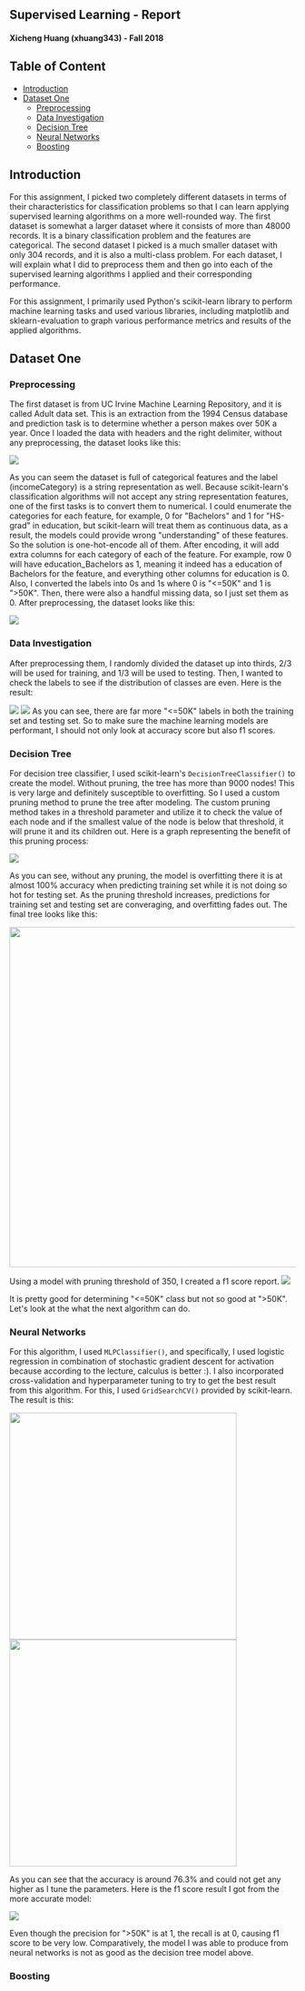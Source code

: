 ## **Supervised Learning - Report**
#### Xicheng Huang (xhuang343) - Fall 2018

## Table of Content
- [Introduction](#introduction)
- [Dataset One](#dataset-one)
    - [Preprocessing](#preprocessing)
    - [Data Investigation](#data-investigation)
    - [Decision Tree](#decision-tree)
    - [Neural Networks](#neural-networks)
    - [Boosting](#boosting)

## Introduction
For this assignment, I picked two completely different datasets in terms of their characteristics for classification problems so that I can learn applying supervised learning algorithms on a more well-rounded way. The first dataset is somewhat a larger dataset where it consists of more than 48000 records. It is a binary classification problem and the features are categorical. The second dataset I picked is a much smaller dataset with only 304 records, and it is also a multi-class problem. For each dataset, I will explain what I did to preprocess them and then go into each of the supervised learning algorithms I applied and their corresponding performance. 

For this assignment, I primarily used Python's scikit-learn library to perform machine learning tasks and used various libraries, including matplotlib and sklearn-evaluation to graph various performance metrics and results of the applied algorithms. 

## Dataset One
### **Preprocessing**
The first dataset is from UC Irvine Machine Learning Repository, and it is called Adult data set. This is an extraction from the 1994 Census database and prediction task is to determine whether a person makes over 50K a year. Once I loaded the data with headers and the right delimiter, without any preprocessing, the dataset looks like this:

![](1.PNG)

As you can seem the dataset is full of categorical features and the label (incomeCategory) is a string representation as well. Because scikit-learn's classification algorithms will not accept any string representation features, one of the first tasks is to convert them to numerical. I could enumerate the categories for each feature, for example, 0 for "Bachelors" and 1 for "HS-grad" in education, but scikit-learn will treat them as continuous data, as a result, the models could provide wrong "understanding" of these features. So the solution is one-hot-encode all of them. After encoding, it will add extra columns for each category of each of the feature. For example, row 0 will have education_Bachelors as 1, meaning it indeed has a education of Bachelors for the feature, and everything other columns for education is 0. Also, I converted the labels into 0s and 1s where 0 is "<=50K" and 1 is ">50K". Then, there were also a handful missing data, so I just set them as 0. After preprocessing, the dataset looks like this:

![](2.PNG)

### **Data Investigation**
After preprocessing them, I randomly divided the dataset up into thirds, 2/3 will be used for training, and 1/3 will be used to testing. Then, I wanted to check the labels to see if the distribution of classes are even. Here is the result:

![](training_set_label_dist.png) ![](testing_set_label_dist.png)
As you can see, there are far more "<=50K" labels in both the training set and testing set. So to make sure the machine learning models are performant, I should not only look at accuracy score but also f1 scores.

### **Decision Tree**
For decision tree classifier, I used scikit-learn's `DecisionTreeClassifier()` to create the model. Without pruning, the tree has more than 9000 nodes! This is very large and definitely susceptible to overfitting. So I used a custom pruning method to prune the tree after modeling. The custom pruning method takes in a threshold parameter and utilize it to check the value of each node and if the smallest value of the node is below that threshold, it will prune it and its children out. Here is a graph representing the benefit of this pruning process:

![](DT1.png)

As you can see, without any pruning, the model is overfitting there it is at almost 100% accuracy when predicting training set while it is not doing so hot for testing set. As the pruning threshold increases, predictions for training set and testing set are converaging, and overfitting fades out. The final tree looks like this:

<img src="tree1.png" height="600px" />

Using a model with pruning threshold of 350, I created a f1 score report.
![](3.PNG)

It is pretty good for determining "<=50K" class but not so good at ">50K". Let's look at the what the next algorithm can do.

### **Neural Networks**
For this algorithm, I used `MLPClassifier()`, and specifically, I used logistic regression in combination of stochastic gradient descent for activation because according to the lecture, calculus is better :). I also incorporated cross-validation and hyperparameter tuning to try to get the best result from this algorithm. For this, I used `GridSearchCV()` provided by scikit-learn. The result is this:

<img src="NN1.png" width="400px" ><img src="NN2.png" width="400px">

As you can see that the accuracy is around 76.3% and could not get any higher as I tune the parameters. Here is the f1 score result I got from the more accurate model:

![](4.png)

Even though the precision for ">50K" is at 1, the recall is at 0, causing f1 score to be very low. Comparatively, the model I was able to produce from neural networks is not as good as the decision tree model above. 

### **Boosting**